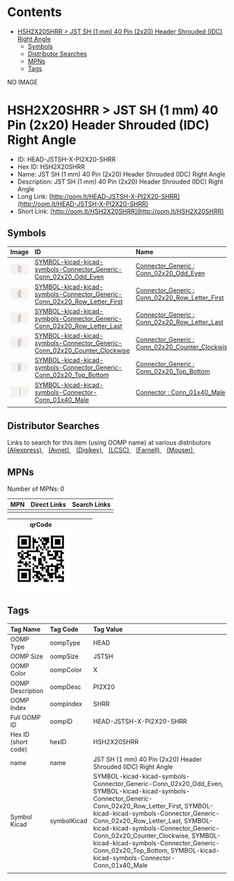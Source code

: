 



Contents
========

* [HSH2X20SHRR > JST SH (1 mm) 40 Pin (2x20) Header Shrouded (IDC) Right Angle](#hsh2x20shrr--jst-sh-1-mm-40-pin-2x20-header-shrouded-idc-right-angle)
	* [Symbols](#symbols)
	* [Distributor Searches](#distributor-searches)
	* [MPNs](#mpns)
	* [Tags](#tags)
  
NO IMAGE  
# HSH2X20SHRR > JST SH (1 mm) 40 Pin (2x20) Header Shrouded (IDC) Right Angle

- ID: HEAD-JSTSH-X-PI2X20-SHRR
- Hex ID: HSH2X20SHRR
- Name: JST SH (1 mm) 40 Pin (2x20) Header Shrouded (IDC) Right Angle
- Description: JST SH (1 mm) 40 Pin (2x20) Header Shrouded (IDC) Right Angle
- Long Link: [http://oom.lt/HEAD-JSTSH-X-PI2X20-SHRR](http://oom.lt/HEAD-JSTSH-X-PI2X20-SHRR)
- Short Link: [http://oom.lt/HSH2X20SHRR](http://oom.lt/HSH2X20SHRR)

## Symbols
  

|Image|ID|Name|
| :--- | :--- | :--- |
|[![](https://raw.githubusercontent.com/oomlout/oomlout_OOMP_eda_V2/main/SYMBOL/kicad/kicad-symbols/Connector_Generic/Conn_02x20_Odd_Even/image_140.png)](https://github.com/oomlout/oomlout_OOMP_eda_V2/tree/main/SYMBOL/kicad/kicad-symbols/Connector_Generic/Conn_02x20_Odd_Even/)|[SYMBOL-kicad-kicad-symbols-Connector_Generic-Conn_02x20_Odd_Even](https://github.com/oomlout/oomlout_OOMP_eda_V2/tree/main/SYMBOL/kicad/kicad-symbols/Connector_Generic/Conn_02x20_Odd_Even/)|[Connector_Generic : Conn_02x20_Odd_Even](https://github.com/oomlout/oomlout_OOMP_eda_V2/tree/main/SYMBOL/kicad/kicad-symbols/Connector_Generic/Conn_02x20_Odd_Even/)|
|[![](https://raw.githubusercontent.com/oomlout/oomlout_OOMP_eda_V2/main/SYMBOL/kicad/kicad-symbols/Connector_Generic/Conn_02x20_Row_Letter_First/image_140.png)](https://github.com/oomlout/oomlout_OOMP_eda_V2/tree/main/SYMBOL/kicad/kicad-symbols/Connector_Generic/Conn_02x20_Row_Letter_First/)|[SYMBOL-kicad-kicad-symbols-Connector_Generic-Conn_02x20_Row_Letter_First](https://github.com/oomlout/oomlout_OOMP_eda_V2/tree/main/SYMBOL/kicad/kicad-symbols/Connector_Generic/Conn_02x20_Row_Letter_First/)|[Connector_Generic : Conn_02x20_Row_Letter_First](https://github.com/oomlout/oomlout_OOMP_eda_V2/tree/main/SYMBOL/kicad/kicad-symbols/Connector_Generic/Conn_02x20_Row_Letter_First/)|
|[![](https://raw.githubusercontent.com/oomlout/oomlout_OOMP_eda_V2/main/SYMBOL/kicad/kicad-symbols/Connector_Generic/Conn_02x20_Row_Letter_Last/image_140.png)](https://github.com/oomlout/oomlout_OOMP_eda_V2/tree/main/SYMBOL/kicad/kicad-symbols/Connector_Generic/Conn_02x20_Row_Letter_Last/)|[SYMBOL-kicad-kicad-symbols-Connector_Generic-Conn_02x20_Row_Letter_Last](https://github.com/oomlout/oomlout_OOMP_eda_V2/tree/main/SYMBOL/kicad/kicad-symbols/Connector_Generic/Conn_02x20_Row_Letter_Last/)|[Connector_Generic : Conn_02x20_Row_Letter_Last](https://github.com/oomlout/oomlout_OOMP_eda_V2/tree/main/SYMBOL/kicad/kicad-symbols/Connector_Generic/Conn_02x20_Row_Letter_Last/)|
|[![](https://raw.githubusercontent.com/oomlout/oomlout_OOMP_eda_V2/main/SYMBOL/kicad/kicad-symbols/Connector_Generic/Conn_02x20_Counter_Clockwise/image_140.png)](https://github.com/oomlout/oomlout_OOMP_eda_V2/tree/main/SYMBOL/kicad/kicad-symbols/Connector_Generic/Conn_02x20_Counter_Clockwise/)|[SYMBOL-kicad-kicad-symbols-Connector_Generic-Conn_02x20_Counter_Clockwise](https://github.com/oomlout/oomlout_OOMP_eda_V2/tree/main/SYMBOL/kicad/kicad-symbols/Connector_Generic/Conn_02x20_Counter_Clockwise/)|[Connector_Generic : Conn_02x20_Counter_Clockwise](https://github.com/oomlout/oomlout_OOMP_eda_V2/tree/main/SYMBOL/kicad/kicad-symbols/Connector_Generic/Conn_02x20_Counter_Clockwise/)|
|[![](https://raw.githubusercontent.com/oomlout/oomlout_OOMP_eda_V2/main/SYMBOL/kicad/kicad-symbols/Connector_Generic/Conn_02x20_Top_Bottom/image_140.png)](https://github.com/oomlout/oomlout_OOMP_eda_V2/tree/main/SYMBOL/kicad/kicad-symbols/Connector_Generic/Conn_02x20_Top_Bottom/)|[SYMBOL-kicad-kicad-symbols-Connector_Generic-Conn_02x20_Top_Bottom](https://github.com/oomlout/oomlout_OOMP_eda_V2/tree/main/SYMBOL/kicad/kicad-symbols/Connector_Generic/Conn_02x20_Top_Bottom/)|[Connector_Generic : Conn_02x20_Top_Bottom](https://github.com/oomlout/oomlout_OOMP_eda_V2/tree/main/SYMBOL/kicad/kicad-symbols/Connector_Generic/Conn_02x20_Top_Bottom/)|
|[![](https://raw.githubusercontent.com/oomlout/oomlout_OOMP_eda_V2/main/SYMBOL/kicad/kicad-symbols/Connector/Conn_01x40_Male/image_140.png)](https://github.com/oomlout/oomlout_OOMP_eda_V2/tree/main/SYMBOL/kicad/kicad-symbols/Connector/Conn_01x40_Male/)|[SYMBOL-kicad-kicad-symbols-Connector-Conn_01x40_Male](https://github.com/oomlout/oomlout_OOMP_eda_V2/tree/main/SYMBOL/kicad/kicad-symbols/Connector/Conn_01x40_Male/)|[Connector : Conn_01x40_Male](https://github.com/oomlout/oomlout_OOMP_eda_V2/tree/main/SYMBOL/kicad/kicad-symbols/Connector/Conn_01x40_Male/)|
||||

## Distributor Searches
  
Links to search for this item (using OOMP name) at various distributors  
[(Aliexpress) ](https://www.aliexpress.com/wholesale?SearchText=1117JST+SH+1+mm+40+Pin+2x20+Header+Shrouded+IDC+Right+Angle)&nbsp;&nbsp;&nbsp;[(Avnet) ](https://www.avnet.com/shop/us/search/JST+SH+1+mm+40+Pin+2x20+Header+Shrouded+IDC+Right+Angle)&nbsp;&nbsp;&nbsp;[(Digikey) ](https://www.digikey.co.uk/en/products/result?s=JST+SH+1+mm+40+Pin+2x20+Header+Shrouded+IDC+Right+Angle)&nbsp;&nbsp;&nbsp;[(LCSC) ](https://www.lcsc.com/search?q=JST+SH+1+mm+40+Pin+2x20+Header+Shrouded+IDC+Right+Angle)&nbsp;&nbsp;&nbsp;[(Farnell) ](https://uk.farnell.com/search?st=JST+SH+1+mm+40+Pin+2x20+Header+Shrouded+IDC+Right+Angle)&nbsp;&nbsp;&nbsp;[(Mouser) ](https://www.mouser.com/c/?q=JST+SH+1+mm+40+Pin+2x20+Header+Shrouded+IDC+Right+Angle)&nbsp;&nbsp;&nbsp;
## MPNs
  
Number of MPNs: 0  

|MPN|Direct Links|Search Links|
| :--- | :--- | :--- |
||||
  

|qrCode<br>[![](https://raw.githubusercontent.com/oomlout/oomlout_OOMP_parts_V2/main/HEAD/JSTSH/X/PI2X20/SHRR/qrCode_140.png)](https://github.com/oomlout/oomlout_OOMP_parts_V2/tree/main/HEAD/JSTSH/X/PI2X20/SHRR/qrCode.png)||||
| :---: | :---: | :---: | :---: |

## Tags
  

|Tag Name|Tag Code|Tag Value|
| :--- | :--- | :--- |
|OOMP Type|oompType|HEAD|
|OOMP Size|oompSize|JSTSH|
|OOMP Color|oompColor|X|
|OOMP Description|oompDesc|PI2X20|
|OOMP Index|oompIndex|SHRR|
|Full OOMP ID|oompID|HEAD-JSTSH-X-PI2X20-SHRR|
|Hex ID (short code)|hexID|HSH2X20SHRR|
|name|name|JST SH (1 mm) 40 Pin (2x20) Header Shrouded (IDC) Right Angle|
|Symbol Kicad|symbolKicad|SYMBOL-kicad-kicad-symbols-Connector_Generic-Conn_02x20_Odd_Even, SYMBOL-kicad-kicad-symbols-Connector_Generic-Conn_02x20_Row_Letter_First, SYMBOL-kicad-kicad-symbols-Connector_Generic-Conn_02x20_Row_Letter_Last, SYMBOL-kicad-kicad-symbols-Connector_Generic-Conn_02x20_Counter_Clockwise, SYMBOL-kicad-kicad-symbols-Connector_Generic-Conn_02x20_Top_Bottom, SYMBOL-kicad-kicad-symbols-Connector-Conn_01x40_Male|
||||
